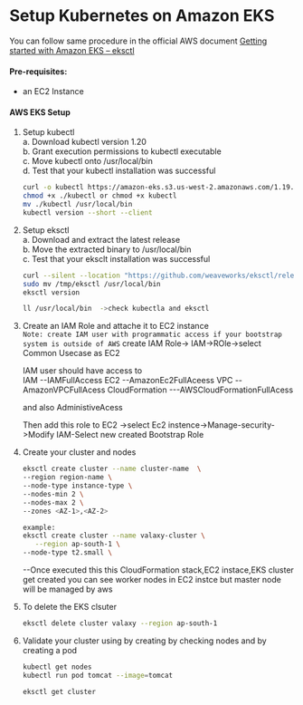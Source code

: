 # Setup Kubernetes on Amazon EKS

You can follow same procedure in the official  AWS document [Getting started with Amazon EKS – eksctl](https://docs.aws.amazon.com/eks/latest/userguide/getting-started-eksctl.html)   

#### Pre-requisites: 
  - an EC2 Instance 

#### AWS EKS Setup 
1. Setup kubectl   
   a. Download kubectl version 1.20  
   b. Grant execution permissions to kubectl executable   
   c. Move kubectl onto /usr/local/bin   
   d. Test that your kubectl installation was successful    
   ```sh 
   curl -o kubectl https://amazon-eks.s3.us-west-2.amazonaws.com/1.19.6/2021-01-05/bin/linux/amd64/kubectl
   chmod +x ./kubectl or chmod +x kubectl
   mv ./kubectl /usr/local/bin 
   kubectl version --short --client
   ```
2. Setup eksctl   
   a. Download and extract the latest release   
   b. Move the extracted binary to /usr/local/bin   
   c. Test that your eksclt installation was successful   
   ```sh
   curl --silent --location "https://github.com/weaveworks/eksctl/releases/latest/download/eksctl_$(uname -s)_amd64.tar.gz" | tar xz -C /tmp
   sudo mv /tmp/eksctl /usr/local/bin
   eksctl version

   ll /usr/local/bin  ->check kubectla and eksctl
   ```
  
3. Create an IAM Role and attache it to EC2 instance    
   `Note: create IAM user with programmatic access if your bootstrap system is outside of AWS`
   create IAM Role-> IAM->ROle->select Common Usecase as EC2
     
   IAM user should have access to   
   IAM   --IAMFullAccess
   EC2   --AmazonEc2FullAceess
   VPC    --AmazonVPCFullAcess
   CloudFormation  ---AWSCloudFormationFullAcess

   and also AdministiveAcess

   Then add this role to EC2 ->select Ec2 instence->Manage-security->Modify IAM-Select new created Bootstrap Role

5. Create your cluster and nodes 
   ```sh
   eksctl create cluster --name cluster-name  \
   --region region-name \
   --node-type instance-type \
   --nodes-min 2 \
   --nodes-max 2 \ 
   --zones <AZ-1>,<AZ-2>
   
   example:
   eksctl create cluster --name valaxy-cluster \
      --region ap-south-1 \
   --node-type t2.small \
    ```

   --Once executed this this CloudFormation stack,EC2 instace,EKS cluster get created
   you can see worker nodes in EC2 instce but master node will be managed by aws

7. To delete the EKS clsuter 
   ```sh 
   eksctl delete cluster valaxy --region ap-south-1
   ```
   
8. Validate your cluster using by creating by checking nodes and by creating a pod 
   ```sh 
   kubectl get nodes
   kubectl run pod tomcat --image=tomcat

   eksctl get cluster
   ```

